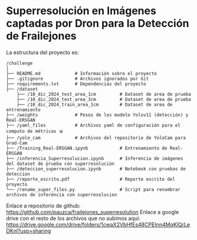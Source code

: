 
# Superresolución en Imágenes captadas por Dron para la Detección de Frailejones

La estructura del proyecto es:

```
/challenge
│
├── README.md             # Información sobre el proyecto 
├── .gitignore            # Archivos ignorados por Git 
├── requirements.txt      # Dependencias del proyecto 
├── /dataset               
    ├── /10_dic_2024_test_area_1cm         # Dataset de area de prueba
    ├── /10_dic_2024_test_area_3cm         # Dataset de area de prueba
    ├── /10_dic_2024_train_area_1cm        # Dataset de area de entrenamiento
├── /weights              # Pesos de los modelo Yolov11 (detección) y Real-ERSGAN 
├── /yaml_files           # Archivos yaml de configuración para el computo de métricas 📊
├── /yolo_cam             # Archivos del repositorio de YoloCam para Grad-Cam 
├── /Training_Real-ERSGAN.ipynb            # Entrenamiento de Real-ERSGAN
├── /inferencia_Superresolucion.ipynb      # Inferencia de imágenes del dataset de prueba con superresolución
├── /deteccion_superresolucion.ipynb       # Notebook con pruebas de deteccion
├── /reporte_escrito.pdf                   # Reporte escrito del proyecto
└── /rename_super_files.py                 # Script para renombrar archivos de inferencia con superresolucion 

```

Enlace a repositorio de github: https://github.com/pauzca/frailejones_superresolution
Enlace a google drive con el resto de los archivos que no subimos aqui: https://drive.google.com/drive/folders/1cwaX2VbHfEs48CPEInn4MqKlQrLeDKnl?usp=sharing
